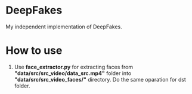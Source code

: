 # DeepFakes
My independent implementation of DeepFakes.
# How to use
1) Use **face_extractor.py** for extracting faces from **"data/src/src_video/data_src.mp4"** folder into **"data/src/src_video_faces/"** directory. Do the same oparation for dst folder.
